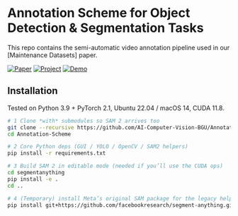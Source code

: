 # Annotation Scheme for Object Detection & Segmentation Tasks

This repo contains the semi-automatic video annotation pipeline used in our [Maintenance Datasets] paper.


[![Paper](https://img.shields.io/badge/Paper-PDF-blue.svg)](https://arxiv.org/abs/xxx)
[![Project](https://img.shields.io/badge/Project-GitHub-brightgreen.svg)](https://github.com/YourOrg/Annotation-Scheme)
[![Demo](https://img.shields.io/badge/Demo-YouTube-red.svg)](https://youtu.be/your-video)



## Installation

Tested on Python 3.9 + PyTorch 2.1, Ubuntu 22.04 / macOS 14, CUDA 11.8.

```bash
# 1 Clone *with* submodules so SAM 2 arrives too
git clone --recursive https://github.com/AI-Computer-Vision-BGU/Annotation-Scheme.git
cd Annotation-Scheme

# 2 Core Python deps (GUI / YOLO / OpenCV / SAM2 helpers)
pip install -r requirements.txt

# 3 Build SAM 2 in editable mode (needed if you’ll use the CUDA ops)
cd segmentanything
pip install -e .
cd ..

# 4 (Temporary) install Meta’s original SAM package for the legacy helpers
pip install git+https://github.com/facebookresearch/segment-anything.git
